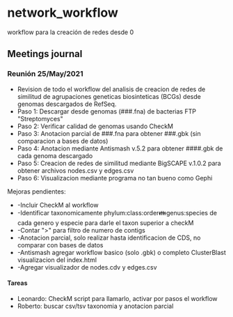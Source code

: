 # network_workflow
workflow para la creación de redes desde 0
## Meetings journal
### Reunión 25/May/2021

* Revision de todo el workflow del analisis de creacion de redes de similitud de agrupaciones geneticas biosinteticas (BCGs) desde genomas descargados de RefSeq.
*  Paso 1: Descargar desde genomas (###.fna) de bacterias FTP "Streptomyces"
*  Paso 2: Verificar calidad de genomas usando CheckM
*  Paso 3: Anotacion parcial de ###.fna para obtener ###.gbk (sin comparacion a bases de datos)
*  Paso 4: Anotacion mediante Antismash v.5.2 para obtener ####.gbk de cada genoma descargado
*  Paso 5: Creacion de redes de similitud mediante BigSCAPE v.1.0.2 para obtener archivos nodes.csv y edges.csv
*  Paso 6: Visualizacion mediante programa no tan bueno como Gephi

Mejoras pendientes:
* -Incluir CheckM al workflow
* -Identificar taxonomicamente phylum:class:order:family:genus:species de cada genero y especie para darle el taxon superior a checkM
* -Contar ">" para filtro de numero de contigs
* -Anotacion parcial, solo realizar hasta identificacion de CDS, no comparar con bases de datos
* -Antismash agregar workflow basico (solo .gbk) o completo ClusterBlast visualizacion del index.html
* -Agregar visualizador de nodes.cdv y edges.csv

#### Tareas
* Leonardo:  CheckM script para llamarlo, activar por pasos el workflow
* Roberto: buscar csv/tsv taxonomia y anotacion parcial
